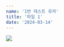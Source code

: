 ```yaml
---
name: '1번 테스트 유저'
title: '파일 1'
date: '2024-03-14'
---
```

![](https://firebasestorage.googleapis.com/v0/b/devote-2cce5.appspot.com/o/images%2Fcc94de59-45fe-44b9-81bd-ca3bd3870c9c.png?alt=media&token=762987b2-e845-490e-a5d3-6c754da30dfe)